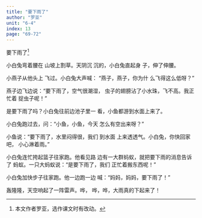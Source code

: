 ```yaml
---
title: "要下雨了"
author: "罗亚"
unit: "6-4"
index: 13
page: "69-72"
---
```


要下雨了[^1]

[^1]: 本文作者罗亚，选作课文时有改动。

小白兔弯着腰在
山坡上割草。天阴沉
沉的，小白兔直起身
子，伸了伸腰。

小燕子从他头上
飞过。小白兔大声喊：
“燕子，燕子，你为什
么飞得这么低呀？”

燕子边飞边说：“要下雨了，空气很潮湿，
虫子的翅膀沾了小水珠，飞不高。我正忙着
捉虫子呢！”

是要下雨了吗？小白兔往前边池子里一
看，小鱼都游到水面上来了。

小白兔跑过去，问：“小鱼，小鱼，今天
怎么有空出来呀？”

小鱼说：“要下雨了，水里闷得很，我们
到水面 上来透透气。小白兔，你快回家吧，
小心淋着雨。”

小白兔连忙挎起篮子往家跑。他看见路
边有一大群蚂蚁，就把要下雨的消息告诉了
蚂蚁。一只大蚂蚁说：“是要下雨了，我们
正忙着搬东西呢！”

小白兔加快步子往家跑。他一边跑一边
喊：“妈妈，妈妈，要下雨了！”

轰隆隆，天空响起了一阵雷声。哗，
哗，哗，大雨真的下起来了！
